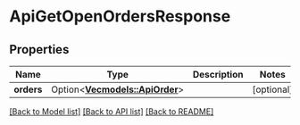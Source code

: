# ApiGetOpenOrdersResponse

## Properties

Name | Type | Description | Notes
------------ | ------------- | ------------- | -------------
**orders** | Option<[**Vec<models::ApiOrder>**](apiOrder.md)> |  | [optional]

[[Back to Model list]](../README.md#documentation-for-models) [[Back to API list]](../README.md#documentation-for-api-endpoints) [[Back to README]](../README.md)


